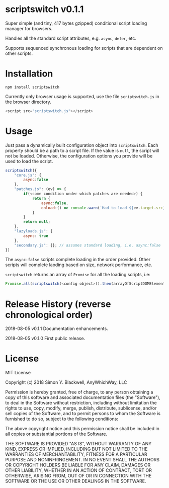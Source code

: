 # scriptswitch v0.1.1

Super simple (and tiny, 417 bytes gzipped) conditional script loading manager for browsers.

Handles all the standard script attributes, e.g. `async`, `defer`, etc.

Supports sequenced synchronous loading for scripts that are dependent on other scripts.

# Installation

`npm install scriptswitch`

Currently only browser usage is supported, use the file `scriptswitch.js` in the browser directory.

```javascript
<script src="scriptswitch.js"></script>
```

# Usage

Just pass a dynamically built configuration object into `scriptswitch`. Each property should be a path to a script file.
If the value is `null`, the script will not be loaded. Otherwise, the configuration options you provide will be used to
load the script.

```javascript
scriptswitch({
	"core.js": {
		async:false
	},
	"patches.js": (ev) => {
		if(<some condition under which patches are needed>) {
			return {
				async:false,
				onload:() => console.warn(`Had to load ${ev.target.src}`)
			}
		}
		return null;
	},
	"lazyloads.js": {
		async: true
	},
	"secondary.js": {}; // assumes standard loading, i.e. async:false
})
```

The `async:false` scripts complete loading in the order provided. Other scripts will complete laoding based on size, network performance, etc.

`scriptswitch` returns an array of `Promise` for all the loading scripts, i.e:

```javascript
Promise.all(scriptswitch(<config object>)).then(arrayOfScriptDOMElements => ...);
```


# Release History (reverse chronological order)

2018-08-05 v0.1.1 Documentation enhancements.

2018-08-05 v0.1.0 First public release.

# License

MIT License

Copyright (c) 2018 Simon Y. Blackwell, AnyWhichWay, LLC

Permission is hereby granted, free of charge, to any person obtaining a copy
of this software and associated documentation files (the "Software"), to deal
in the Software without restriction, including without limitation the rights
to use, copy, modify, merge, publish, distribute, sublicense, and/or sell
copies of the Software, and to permit persons to whom the Software is
furnished to do so, subject to the following conditions:

The above copyright notice and this permission notice shall be included in all
copies or substantial portions of the Software.

THE SOFTWARE IS PROVIDED "AS IS", WITHOUT WARRANTY OF ANY KIND, EXPRESS OR
IMPLIED, INCLUDING BUT NOT LIMITED TO THE WARRANTIES OF MERCHANTABILITY,
FITNESS FOR A PARTICULAR PURPOSE AND NONINFRINGEMENT. IN NO EVENT SHALL THE
AUTHORS OR COPYRIGHT HOLDERS BE LIABLE FOR ANY CLAIM, DAMAGES OR OTHER
LIABILITY, WHETHER IN AN ACTION OF CONTRACT, TORT OR OTHERWISE, ARISING FROM,
OUT OF OR IN CONNECTION WITH THE SOFTWARE OR THE USE OR OTHER DEALINGS IN THE
SOFTWARE.